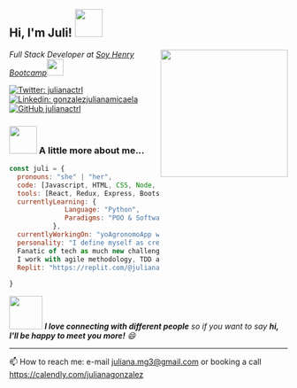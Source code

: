 <h2> Hi, I'm Juli! <img src="https://media.giphy.com/media/mGcNjsfWAjY5AEZNw6/giphy.gif" width="50"></h2>
<img align='right' src="https://media.giphy.com/media/ieyl9zmCjO4b4t6qoY/giphy.gif" width="230">
<p><em>Full Stack Developer at <a href="https://www.soyhenry.com">Soy Henry Bootcamp</a><img src="https://media.giphy.com/media/fYSnHlufseco8Fh93Z/giphy.gif" width="30"></br>
</em></p>

[![Twitter: julianactrl](https://img.shields.io/twitter/follow/julianactrl?style=social)](https://twitter.com/julianactrl)
[![Linkedin: gonzalezjulianamicaela](https://img.shields.io/badge/-gonzalezjulianamicaela-blue?style=flat-square&logo=Linkedin&logoColor=white&link=https://www.linkedin.com/in/julianamicaelagonzalez/)](https://www.linkedin.com/in/gonzalezjulianamicaela/)
[![GitHub julianactrl](https://img.shields.io/github/followers/julianactrl?label=follow&style=social)](https://github.com/julianactrl)


### <img src="https://media.giphy.com/media/VgCDAzcKvsR6OM0uWg/giphy.gif" width="50"> A little more about me...  

```javascript
const juli = {
  pronouns: "she" | "her",
  code: [Javascript, HTML, CSS, Node, SQL, Postgres, Mongo DB, GIT, Github],
  tools: [React, Redux, Express, Bootstrap, Tailwinds, Sequilize, Mongoose, Sass],
  currentlyLearning: {
              Language: "Python",
              Paradigms: "POO & Software design pattern"
           },
  currentlyWorkingOn: "yoAgronomoApp with React-redux, Express and Postgres",
  personality: "I define myself as creative, team worker, proactive and a learner quickly person. 
  Fanatic of tech as much new challenges. 
  I work with agile methodology, TDD and git flow.",
  Replit: "https://replit.com/@julianactrl"
  
}
```

<img src="https://media.giphy.com/media/LnQjpWaON8nhr21vNW/giphy.gif" width="60"> <em><b>I love connecting with different people</b> so if you want to say <b>hi, I'll be happy to meet you more!</b> 😄</em>

---

📫 How to reach me: e-mail juliana.mg3@gmail.com or booking a call https://calendly.com/julianagonzalez
<!--
**julianactrl/julianactrl** is a ✨ _special_ ✨ repository because its `README.md` (this file) appears on your GitHub profile.

Here are some ideas to get you started:

- 🔭 I’m currently working on ...
- 🌱 I’m currently learning ...
- 👯 I’m looking to collaborate on ...
- 🤔 I’m looking for help with ...
- 💬 Ask me about ...
- 📫 How to reach me: 
- 😄 Pronouns: ...
- ⚡ Fun fact: ...
-->
